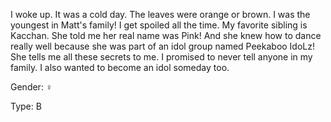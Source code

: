 I woke up. It was a cold day. The leaves were orange or brown. I was the youngest in Matt's family! I get spoiled all the time. My favorite sibling is Kacchan. She told me her real name was Pink! And she knew how to dance really well because she was part of an idol group named Peekaboo IdoLz! She tells me all these secrets to me. I promised to never tell anyone in my family. I also wanted to become an idol someday too.

Gender: ♀

Type: B
